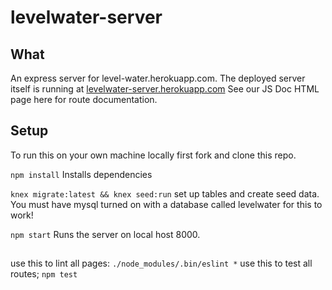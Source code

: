# levelwater-server

## What
An express server for level-water.herokuapp.com.  The deployed server itself is running at [levelwater-server.herokuapp.com](https://levelwater-server.herokuapp.com)
See our JS Doc HTML page here for route documentation.  

## Setup
To run this on your own machine locally first fork and clone this repo.

`npm install`
Installs dependencies

`knex migrate:latest && knex seed:run`
set up tables and create seed data.  You must have mysql turned on with a database called levelwater for this to work!

`npm start`
Runs the server on local host 8000.  

##


use this to lint all pages: `./node_modules/.bin/eslint *`
use this to test all routes;  `npm test`
